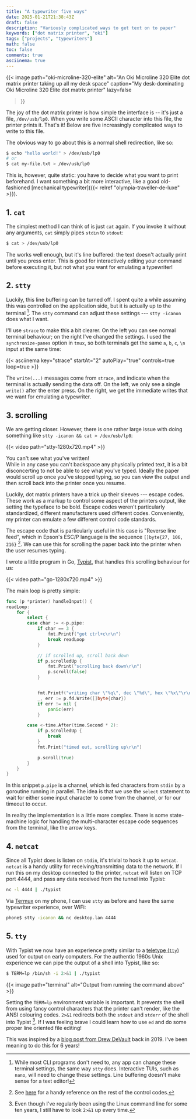 ```yaml
---
title: "A typewriter five ways"
date: 2025-01-21T21:38:43Z
draft: false
description: "Variously complicated ways to get text on to paper"
keywords: ["dot matrix printer", "oki"]
tags: ["projects", "typewriters"]
math: false
toc: false
comments: true
asciinema: true
---
```


{{< image 
	path="oki-microline-320-elite"
	alt="An Oki Microline 320 Elite dot matrix printer taking up all my desk space"
	caption="My desk-dominating Oki Microline 320 Elite dot matrix printer"
	lazy=false
>}}

The joy of the dot matrix printer is how simple the interface is -- it's just a file, `/dev/usb/lp0`.
When you write some ASCII character into this file, the printer prints it. That's it!
Below are five increasingly complicated ways to write to this file.

The obvious way to go about this is a normal shell redirection, like so:

```bash
$ echo "hello world!" > /dev/usb/lp0 
# or
$ cat my-file.txt > /dev/usb/lp0 
```

This is, however, quite static: you have to decide what you want to print beforehand. I want something a bit more interactive, like a good old-fashioned [mechanical typewriter]({{< relref "olympia-traveller-de-luxe" >}}).

## 1. `cat`

The simplest method I can think of is just `cat` again.
If you invoke it without any arguments, `cat` simply pipes `stdin` to `stdout`:

```bash
$ cat > /dev/usb/lp0
```

The works well enough, but it's line buffered: the text doesn't actually print until you press enter. This is good for interactively editing your command before executing it, but not what you want for emulating a typewriter! 

## 2. `stty`

Luckily, this line buffering can be turned off.
I spent quite a while assuming this was controlled on the application side, but it is actually up to the terminal [^1].
The `stty` command can adjust these settings --- `stty -icanon` does what I want.

[^1]: While most CLI programs don't need to, any app can change these terminal settings, the same way `stty` does. Interactive TUIs, such as `nano`, will need to change these settings. Line buffering doesn't make sense for a text editor!

I'll use `strace` to make this a bit clearer. On the left you can see normal terminal behaviour; on the right I've changed the settings. I used the `synchronize-panes` option in `tmux`, so both terminals get the same `a`, `b`, `c`, `\n` input at the same time:

{{< asciinema key="strace" startAt="2" autoPlay="true" controls=true loop=true >}}

The `write(...)` messages come from `strace`, and indicate when the terminal is actually sending the data off.
On the left, we only see a single `write()` after the enter press. On the right, we get the immediate writes that we want for emulating a typewriter.

## 3. scrolling

We are getting closer.
However, there is one rather large issue with doing something like `stty -icanon && cat > /dev/usb/lp0`:

{{< video path="stty-1280x720.mp4" >}}

You can't see what you've written!\
While in any case you can't backspace any physically printed text, it is a bit disconcerting to not be able to see what you've typed.
Ideally the paper would scroll up once you've stopped typing, so you can view the output and then scroll back into the printer once you resume.

Luckily, dot matrix printers have a trick up their sleeves --- escape codes.
These work as a markup to control some aspect of the printers output, like setting the typeface to be bold.
Escape codes weren't particularly standardized, different manufacturers used different codes.
Conveniently, my printer can emulate a few different control code standards.

The escape code that is particularly useful in this case is "Reverse line feed", which in Epson's ESC/P language is the sequence `[]byte{27, 106, 216}` [^2]. We can use this for scrolling the paper back into the printer when the user resumes typing.

[^2]: See [here](https://whitefiles.org/dta/pgs/c03c_prntr_cds.pdf) for a handy reference on the rest of the control codes.

I wrote a little program in Go, [Typist](https://github.com/GeorgeHoneywood/typist), that handles this scrolling behaviour for us:

{{< video path="go-1280x720.mp4" >}}

The main loop is pretty simple:

```go
func (p *printer) handleInput() {
readLoop:
	for {
		select {
		case char := <-p.pipe:
			if char == 3 {
				fmt.Printf("got ctrl+c\r\n")
				break readLoop
			}

            // if scrolled up, scroll back down
			if p.scrolledUp {
				fmt.Print("scrolling back down\r\n")
				p.scroll(false)
			}


			fmt.Printf("writing char \"%q\", dec \"%d\", hex \"%x\"\r\n", char, char, char)
			_, err := p.fd.Write([]byte{char})
			if err != nil {
				panic(err)
			}

		case <-time.After(time.Second * 2):
			if p.scrolledUp {
				break
			}
			fmt.Print("timed out, scrolling up\r\n")

			p.scroll(true)
		}
	}
}
```

In this snippet `p.pipe` is a channel, which is fed characters from `stdin` by a goroutine running in parallel.
The idea is that we use the `select` statement to wait for either some input character to come from the channel, or for our timeout to occur.

In reality the implementation is a little more complex. There is some state-machine logic for handling the multi-character escape code sequences from the terminal, like the arrow keys.

## 4. `netcat`

Since all Typist does is listen on `stdin`, it's trivial to hook it up to `netcat`. `netcat` is a handy utility for receiving/transmitting data to the network.
If I run this on my desktop connected to the printer, `netcat` will listen on TCP port 4444, and pass any data received from the tunnel into Typist:

```bash
nc -l 4444 | ./typist
```

Via [Termux](https://termux.dev/en/) on my phone, I can use `stty` as before and have the same typewriter experience, over WiFi:

```bash
phone$ stty -icanon && nc desktop.lan 4444
```

## 5. `tty`

With Typist we now have an experience pretty similar to a [teletype (`tty`)](https://en.wikipedia.org/wiki/Teleprinter) used for output on early computers.
For the authentic 1960s Unix experience we can pipe the output of a shell into Typist, like so:

```bash
$ TERM=lp /bin/sh -i 2>&1 | ./typist
```

{{< image path="terminal" alt="Output from running the command above" >}}

Setting the `TERM=lp` environment variable is important. It prevents the shell from using fancy control characters that the printer can't render, like the ANSI colouring codes. `2>&1` redirects both the `stdout` and `stderr` of the shell into Typist [^3]. If I was feeling brave I could learn how to use `ed` and do some proper line oriented file editing!

[^3]: Even though I've regularly been using the Linux command line for some ten years, I still have to look `2>&1` up every time.

This was inspired by a [blog post from Drew DeVault](https://drewdevault.com/2019/10/30/Line-printer-shell-hack.html) back in 2019. I've been meaning to do this for 6 years!
